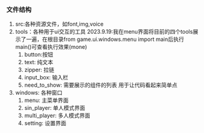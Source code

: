 ### 文件结构
1. src:各种资源文件，如font,img,voice
2. tools：各种用于ui交互的工具
    2023.9.19:我在menu界面将目前的四个tools展示了一遍，在根目录from game.ui.windows.menu import main后执行main()可查看执行效果(mone)
    1. button:按钮                 
    2. text: 纯文本               
    3. zipper: 拉链
    4. input_box: 输入栏
    5. need_to_show: 需要展示的组件的列表 用于让代码看起来简单点
3. windows: 各种窗口
    1. menu: 主菜单界面
    2. sin_player: 单人模式界面
    3. multi_player: 多人模式界面
    4. setting: 设置界面

